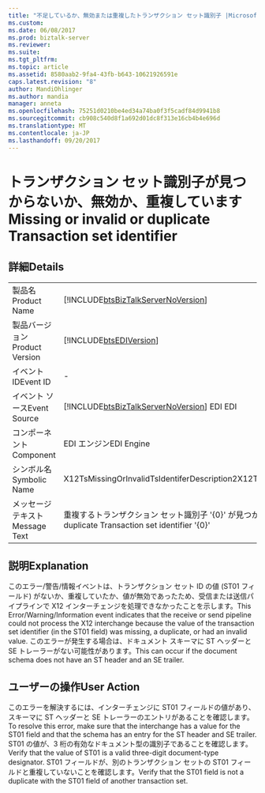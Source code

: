 ```yaml
---
title: "不足しているか、無効または重複したトランザクション セット識別子 |Microsoft ドキュメント"
ms.custom: 
ms.date: 06/08/2017
ms.prod: biztalk-server
ms.reviewer: 
ms.suite: 
ms.tgt_pltfrm: 
ms.topic: article
ms.assetid: 8580aab2-9fa4-43fb-b643-10621926591e
caps.latest.revision: "8"
author: MandiOhlinger
ms.author: mandia
manager: anneta
ms.openlocfilehash: 75251d0210be4ed34a74ba0f3f5cadf84d9941b8
ms.sourcegitcommit: cb908c540d8f1a692d01dc8f313e16cb4b4e696d
ms.translationtype: MT
ms.contentlocale: ja-JP
ms.lasthandoff: 09/20/2017
---
```

# <a name="missing-or-invalid-or-duplicate-transaction-set-identifier"></a><span data-ttu-id="6a71a-102">トランザクション セット識別子が見つからないか、無効か、重複しています</span><span class="sxs-lookup"><span data-stu-id="6a71a-102">Missing or invalid or duplicate Transaction set identifier</span></span>
## <a name="details"></a><span data-ttu-id="6a71a-103">詳細</span><span class="sxs-lookup"><span data-stu-id="6a71a-103">Details</span></span>  
  
|||  
|-|-|  
|<span data-ttu-id="6a71a-104">製品名</span><span class="sxs-lookup"><span data-stu-id="6a71a-104">Product Name</span></span>|[!INCLUDE[btsBizTalkServerNoVersion](../includes/btsbiztalkservernoversion-md.md)]|  
|<span data-ttu-id="6a71a-105">製品バージョン</span><span class="sxs-lookup"><span data-stu-id="6a71a-105">Product Version</span></span>|[!INCLUDE[btsEDIVersion](../includes/btsediversion-md.md)]|  
|<span data-ttu-id="6a71a-106">イベント ID</span><span class="sxs-lookup"><span data-stu-id="6a71a-106">Event ID</span></span>|-|  
|<span data-ttu-id="6a71a-107">イベント ソース</span><span class="sxs-lookup"><span data-stu-id="6a71a-107">Event Source</span></span>|[!INCLUDE[btsBizTalkServerNoVersion](../includes/btsbiztalkservernoversion-md.md)]<span data-ttu-id="6a71a-108"> EDI</span><span class="sxs-lookup"><span data-stu-id="6a71a-108"> EDI</span></span>|  
|<span data-ttu-id="6a71a-109">コンポーネント</span><span class="sxs-lookup"><span data-stu-id="6a71a-109">Component</span></span>|<span data-ttu-id="6a71a-110">EDI エンジン</span><span class="sxs-lookup"><span data-stu-id="6a71a-110">EDI Engine</span></span>|  
|<span data-ttu-id="6a71a-111">シンボル名</span><span class="sxs-lookup"><span data-stu-id="6a71a-111">Symbolic Name</span></span>|<span data-ttu-id="6a71a-112">X12TsMissingOrInvalidTsIdentiferDescription2</span><span class="sxs-lookup"><span data-stu-id="6a71a-112">X12TsMissingOrInvalidTsIdentiferDescription2</span></span>|  
|<span data-ttu-id="6a71a-113">メッセージ テキスト</span><span class="sxs-lookup"><span data-stu-id="6a71a-113">Message Text</span></span>|<span data-ttu-id="6a71a-114">重複するトランザクション セット識別子 '{0}' が見つからないか無効です</span><span class="sxs-lookup"><span data-stu-id="6a71a-114">Missing or invalid or duplicate Transaction set identifier '{0}'</span></span>|  
  
## <a name="explanation"></a><span data-ttu-id="6a71a-115">説明</span><span class="sxs-lookup"><span data-stu-id="6a71a-115">Explanation</span></span>  
 <span data-ttu-id="6a71a-116">このエラー/警告/情報イベントは、トランザクション セット ID の値 (ST01 フィールド) がないか、重複していたか、値が無効であったため、受信または送信パイプラインで X12 インターチェンジを処理できなかったことを示します。</span><span class="sxs-lookup"><span data-stu-id="6a71a-116">This Error/Warning/Information event indicates that the receive or send pipeline could not process the X12 interchange because the value of the transaction set identifier (in the ST01 field) was missing, a duplicate, or had an invalid value.</span></span> <span data-ttu-id="6a71a-117">このエラーが発生する場合は、ドキュメント スキーマに ST ヘッダーと SE トレーラーがない可能性があります。</span><span class="sxs-lookup"><span data-stu-id="6a71a-117">This can occur if the document schema does not have an ST header and an SE trailer.</span></span>  
  
## <a name="user-action"></a><span data-ttu-id="6a71a-118">ユーザーの操作</span><span class="sxs-lookup"><span data-stu-id="6a71a-118">User Action</span></span>  
 <span data-ttu-id="6a71a-119">このエラーを解決するには、インターチェンジに ST01 フィールドの値があり、スキーマに ST ヘッダーと SE トレーラーのエントリがあることを確認します。</span><span class="sxs-lookup"><span data-stu-id="6a71a-119">To resolve this error, make sure that the interchange has a value for the ST01 field and that the schema has an entry for the ST header and SE trailer.</span></span> <span data-ttu-id="6a71a-120">ST01 の値が、3 桁の有効なドキュメント型の識別子であることを確認します。</span><span class="sxs-lookup"><span data-stu-id="6a71a-120">Verify that the value of ST01 is a valid three-digit document-type designator.</span></span> <span data-ttu-id="6a71a-121">ST01 フィールドが、別のトランザクション セットの ST01 フィールドと重複していないことを確認します。</span><span class="sxs-lookup"><span data-stu-id="6a71a-121">Verify that the ST01 field is not a duplicate with the ST01 field of another transaction set.</span></span>